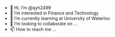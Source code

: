 - 👋 Hi, I’m @qyh2499
- 👀 I’m interested in Finance and Technology
- 🌱 I’m currently learning at University of Waterloo
- 💞️ I’m looking to collaborate on ...
- 📫 How to reach me ...

<!---
qyh2499/qyh2499 is a ✨ special ✨ repository because its `README.md` (this file) appears on your GitHub profile.
You can click the Preview link to take a look at your changes.
--->

